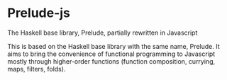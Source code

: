 Prelude-js
==========

The Haskell base library, Prelude, partially rewritten in Javascript

This is based on the Haskell base library with the same name, Prelude. It aims
to bring the convenience of functional programming to Javascript mostly through
higher-order functions (function composition, currying, maps, filters, folds).
